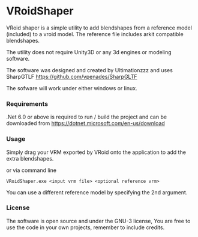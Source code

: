 # VRoidShaper
VRoid shaper is a simple utility to add blendshapes from a reference model (included) to a vroid model. The reference file includes arkit compatible blendshapes.

The utility does not require Unity3D or any 3d engines or modeling software.

The software was designed and created by Ultimationzzz and uses SharpGTLF
https://github.com/vpenades/SharpGLTF

The sofware will work under either windows or linux.

### Requirements
.Net 6.0 or above is required to run / build the project and can be downloaded from
https://dotnet.microsoft.com/en-us/download


### Usage
Simply drag your VRM exported by VRoid onto the application to add the extra blendshapes.

or via command line

```VRoidShaper.exe <input vrm file> <optional reference vrm>```

You can use a different reference model by specifying the 2nd argument.



### License
The software is open source and under the GNU-3 license, You are free to use the code in your own projects, remember to include credits.

